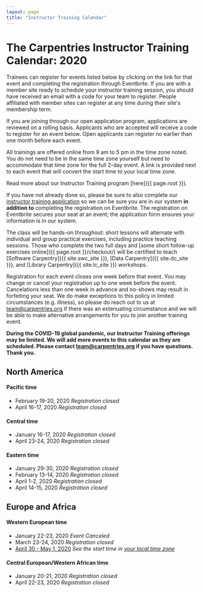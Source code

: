 ```yaml
---
layout: page
title: "Instructor Training Calendar"
---
```



# The Carpentries Instructor Training Calendar: 2020

Trainees can register for events listed below by clicking on the link for that event and completing the registration through Eventbrite.  If you are with a member site ready to schedule your instructor training session, you should have received an email with a code for your team to register. People affiliated with member sites can register at any time during their site's membership term.

If you are joining through our open application program, applications are reviewed on a rolling basis.  Applicants who are accepted will receive a code to register for an event below.  Open applicants can register no earlier than one month before each event.

All trainings are offered online from 9 am to 5 pm in the time zone noted.  You do not need to be in the same time zone yourself but need to accommodate that time zone for the full 2-day event. A link is provided next to each event that will convert the start time to your local time zone.

Read more about our Instructor Training program [here]({{ page.root }}).

If you have not already done so, please be sure to also complete our [instructor training application](https://amy.carpentries.org/forms/request_training/) so we can be sure you are in our system **in addition to** completing the registration on Eventbrite. The registration on Eventbrite secures your seat at an event; the application form ensures your information is in our system.    

The class will be hands-on throughout:
short lessons will alternate with individual and group practical exercises,
including practice teaching sessions.
Those who complete the two full days
and [some short follow-up exercises online]({{ page.root }}/checkout/)
will be certified to teach [Software Carpentry]({{ site.swc_site }}), [Data Carpentry]({{ site.dc_site }}), and [Library Carpentry]({{ site.lc_site }}) workshops.

Registration for each event closes one week before that event. You may change or cancel your registration up to one week before the event. Cancelations less than one week in advance and no-shows may result in forfeiting your seat.  We do make exceptions to this policy in limited circumstances (e.g. illness), so please do reach out to us at [team@carpentries.org](mailto:team@carpentries.org) if there was an extenuating circumstance and we will be able to make alternative arrangements for you to join another training event.

**During the COVID-19 global pandemic, our Instructor Training offerings may be limited. We will add more events to this calendar as they are scheduled. Please contact team@carpentries.org if you have questions.  Thank you.**

## North America

#### Pacific time
* February 19-20, 2020 *Registration closed*
* April 16-17, 2020 *Registration closed*

#### Central time
* January 16-17, 2020 *Registration closed*
* April 23-24, 2020 *Registration closed*

#### Eastern time
* January 29-30, 2020 *Registration closed*
* February 13-14, 2020 *Registration closed*
* April 1-2, 2020 *Registration closed*
* April 14-15, 2020  *Registration closed*

## Europe and Africa

#### Western European time

* January 22-23, 2020 *Event Canceled*
* March 23-24, 2020 *Registration closed*
* [April 30 - May 1, 2020](https://www.eventbrite.com/e/online-instructor-training-april-30-may-1-western-european-time-tickets-84737485099) *See the start time in [your local time zone](https://www.timeanddate.com/worldclock/fixedtime.html?msg=Instructor+Training+2020-04-30-BST&iso=20200430T09&p1=1440&ah=8)*

#### Central European/Western African time

* January 20-21, 2020 *Registration closed*
* April 22-23, 2020  *Registration closed*
